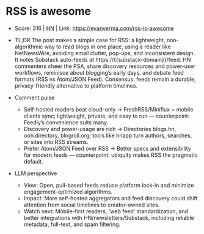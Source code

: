# RSS is awesome

- Score: 316 | [HN](https://news.ycombinator.com/item?id=45058024) | Link: https://evanverma.com/rss-is-awesome

- TL;DR
  The post makes a simple case for RSS: a lightweight, non-algorithmic way to read blogs in one place, using a reader like NetNewsWire, avoiding email clutter, pop-ups, and inconsistent design. It notes Substack auto-feeds at https://{{substack-domain}}/feed. HN commenters cheer the PSA, share discovery resources and power-user workflows, reminisce about blogging’s early days, and debate feed formats (RSS vs Atom/JSON Feed). Consensus: feeds remain a durable, privacy-friendly alternative to platform timelines.

- Comment pulse
  - Self-hosted readers beat cloud-only → FreshRSS/Miniflux + mobile clients sync; lightweight, private, and easy to run — counterpoint: Feedly’s convenience suits many.
  - Discovery and power-usage are rich → Directories blogs.hn, ooh.directory, blogroll.org; tools like hnapp turn authors, searches, or sites into RSS streams.
  - Prefer Atom/JSON Feed over RSS → Better specs and extensibility for modern feeds — counterpoint: ubiquity makes RSS the pragmatic default.

- LLM perspective
  - View: Open, pull-based feeds reduce platform lock-in and minimize engagement-optimized algorithms.
  - Impact: More self-hosted aggregators and feed discovery could shift attention from social timelines to creator-owned sites.
  - Watch next: Mobile-first readers, 'web feed' standardization, and better integrations with HN/newsletters/Substack, including reliable metadata, full-text, and spam filtering.
